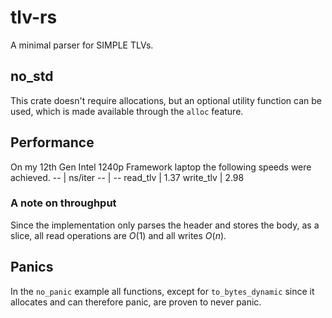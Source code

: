 # tlv-rs
A minimal parser for SIMPLE TLVs.
## no_std
This crate doesn't require allocations, but an optional utility function can be used, which is made available through the `alloc` feature.
## Performance
On my 12th Gen Intel 1240p Framework laptop the following speeds were achieved.
-- | ns/iter
-- | --
read_tlv | 1.37
write_tlv | 2.98
### A note on throughput
Since the implementation only parses the header and stores the body, as a slice, all read operations are $O(1)$ and all writes $O(n)$.
## Panics
In the `no_panic` example all functions, except for `to_bytes_dynamic` since it allocates and can therefore panic, are proven to never panic.

